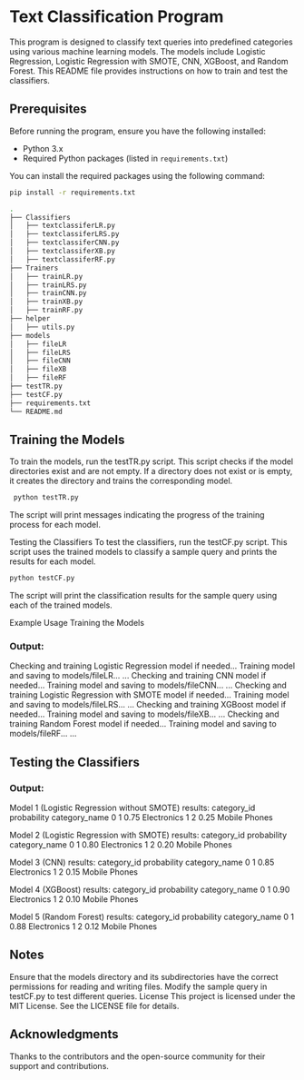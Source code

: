 # Text Classification Program

This program is designed to classify text queries into predefined categories using various machine learning models. The models include Logistic Regression, Logistic Regression with SMOTE, CNN, XGBoost, and Random Forest. This README file provides instructions on how to train and test the classifiers.

## Prerequisites

Before running the program, ensure you have the following installed:

- Python 3.x
- Required Python packages (listed in `requirements.txt`)

You can install the required packages using the following command:

```sh
pip install -r requirements.txt
```

```sh
.
├── Classifiers
│   ├── textclassiferLR.py
│   ├── textclassiferLRS.py
│   ├── textclassiferCNN.py
│   ├── textclassiferXB.py
│   ├── textclassiferRF.py
├── Trainers
│   ├── trainLR.py
│   ├── trainLRS.py
│   ├── trainCNN.py
│   ├── trainXB.py
│   ├── trainRF.py
├── helper
│   ├── utils.py
├── models
│   ├── fileLR
│   ├── fileLRS
│   ├── fileCNN
│   ├── fileXB
│   ├── fileRF
├── testTR.py
├── testCF.py
├── requirements.txt
└── README.md
```


## Training the Models
To train the models, run the testTR.py script. This script checks if the model directories exist and are not empty. If a directory does not exist or is empty, it creates the directory and trains the corresponding model.

```sh
 python testTR.py
```


The script will print messages indicating the progress of the training process for each model.

Testing the Classifiers
To test the classifiers, run the testCF.py script. This script uses the trained models to classify a sample query and prints the results for each model.

```sh
python testCF.py
```
The script will print the classification results for the sample query using each of the trained models.

Example Usage
Training the Models


### Output:

Checking and training Logistic Regression model if needed...
Training model and saving to models/fileLR...
...
Checking and training CNN model if needed...
Training model and saving to models/fileCNN...
...
Checking and training Logistic Regression with SMOTE model if needed...
Training model and saving to models/fileLRS...
...
Checking and training XGBoost model if needed...
Training model and saving to models/fileXB...
...
Checking and training Random Forest model if needed...
Training model and saving to models/fileRF...
...


 ## Testing the Classifiers

### Output:
Model 1 (Logistic Regression without SMOTE) results:
   category_id  probability category_name
0            1     0.75     Electronics
1            2     0.25     Mobile Phones

Model 2 (Logistic Regression with SMOTE) results:
   category_id  probability category_name
0            1     0.80     Electronics
1            2     0.20     Mobile Phones

Model 3 (CNN) results:
   category_id  probability category_name
0            1     0.85     Electronics
1            2     0.15     Mobile Phones

Model 4 (XGBoost) results:
   category_id  probability category_name
0            1     0.90     Electronics
1            2     0.10     Mobile Phones

Model 5 (Random Forest) results:
   category_id  probability category_name
0            1     0.88     Electronics
1            2     0.12     Mobile Phones




## Notes

Ensure that the models directory and its subdirectories have the correct permissions for reading and writing files.
Modify the sample query in testCF.py to test different queries.
License
This project is licensed under the MIT License. See the LICENSE file for details.

## Acknowledgments
Thanks to the contributors and the open-source community for their support and contributions.
